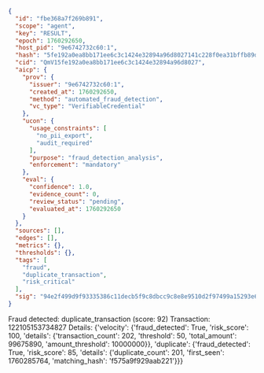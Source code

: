 ```json
{
  "id": "fbe368a7f269b891",
  "scope": "agent",
  "key": "RESULT",
  "epoch": 1760292650,
  "host_pid": "9e6742732c60:1",
  "hash": "5fe192a0ea8bb171ee6c3c1424e32894a96d8027141c228f0ea31bffb89d154f",
  "cid": "QmV15fe192a0ea8bb171ee6c3c1424e32894a96d8027",
  "aicp": {
    "prov": {
      "issuer": "9e6742732c60:1",
      "created_at": 1760292650,
      "method": "automated_fraud_detection",
      "vc_type": "VerifiableCredential"
    },
    "ucon": {
      "usage_constraints": [
        "no_pii_export",
        "audit_required"
      ],
      "purpose": "fraud_detection_analysis",
      "enforcement": "mandatory"
    },
    "eval": {
      "confidence": 1.0,
      "evidence_count": 0,
      "review_status": "pending",
      "evaluated_at": 1760292650
    }
  },
  "sources": [],
  "edges": [],
  "metrics": {},
  "thresholds": {},
  "tags": [
    "fraud",
    "duplicate_transaction",
    "risk_critical"
  ],
  "sig": "94e2f499d9f93335386c11decb5f9c8dbcc9c8e8e9510d2f97499a15293e6404"
}
```

Fraud detected: duplicate_transaction (score: 92)
Transaction: 122105153734827
Details: {'velocity': {'fraud_detected': True, 'risk_score': 100, 'details': {'transaction_count': 202, 'threshold': 50, 'total_amount': 99675890, 'amount_threshold': 10000000}}, 'duplicate': {'fraud_detected': True, 'risk_score': 85, 'details': {'duplicate_count': 201, 'first_seen': 1760285764, 'matching_hash': 'f575a9f929aab221'}}}
